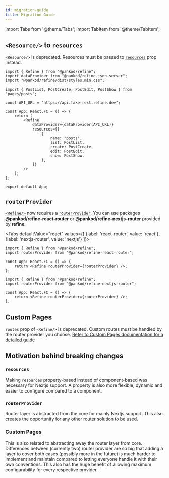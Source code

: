 ```yaml
---
id: migration-guide
title: Migration Guide
---
```


import Tabs from '@theme/Tabs';
import TabItem from '@theme/TabItem';

## `<Resource/>` to `resources`

`<Resource/>` is deprecated. Resources must be passed to [`resources`][resources] prop instead.

```tsx title="App.tsx" {12-20}
import { Refine } from "@pankod/refine";
import dataProvider from "@pankod/refine-json-server";
import "@pankod/refine/dist/styles.min.css";

import { PostList, PostCreate, PostEdit, PostShow } from "pages/posts";

const API_URL = "https://api.fake-rest.refine.dev";

const App: React.FC = () => {
    return (
        <Refine
            dataProvider={dataProvider(API_URL)}
            resources={[
                {
                    name: "posts",
                    list: PostList,
                    create: PostCreate,
                    edit: PostEdit,
                    show: PostShow,
                },
            ]}
        />
    );
};

export default App;
```

## `routerProvider`

[`<Refine/>`][refine] now requires a [`routerProvider`][routerProvider]. You can use packages **@pankod/refine-react-router** or **@pankod/refine-nextjs-router** provided by **refine**.

<Tabs
defaultValue="react"
values={[
{label: 'react-router', value: 'react'},
{label: 'nextjs-router', value: 'nextjs'}
]}>
<TabItem value="react">

```tsx title="App.tsx"
import { Refine } from "@pankod/refine";
import routerProvider from "@pankod/refine-react-router";

const App: React.FC = () => {
    return <Refine routerProvider={routerProvider} />;
};
```

  </TabItem>
    <TabItem value="nextjs">

```tsx title="App.tsx"
import { Refine } from "@pankod/refine";
import routerProvider from "@pankod/refine-nextjs-router";

const App: React.FC = () => {
    return <Refine routerProvider={routerProvider} />;
};
```

  </TabItem>
</Tabs>

## Custom Pages

`routes` prop of `<Refine/>` is deprecated. Custom routes must be handled by the router provider you choose. [Refer to Custom Pages documentation for a detailed guide][customPages]

## Motivation behind breaking changes

### `resources`

Making `resources` property-based instead of component-based was necessary for Nextjs support. A property is also more flexible, dynamic and easier to configure compared to a component.

### `routerProvider`

Router layer is abstracted from the core for mainly Nextjs support. This also creates the opportunity for any other router solution to be used.

### Custom Pages

This is also related to abstracting away the router layer from core. Differences between (currently two) router provider are so big that adding a layer to cover both cases (possibly more in the future) is much harder to implement and maintain compared to letting everyone handle it with their own conventions. This also has the huge benefit of allowing maximum configurability for every respective provider.


[refine]: /api-references/components/refine-config.md
[resources]: /api-references/components/refine-config.md#resources
[routerProvider]: /api-references/providers/router-provider.md
[customPages]: /guides-and-concepts/custom-pages.md

